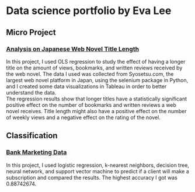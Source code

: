 # Data science portfolio by Eva Lee

## Micro Project
### [Analysis on Japanese Web Novel Title Length](https://github.com/fangevalee/Portfolio/blob/a8bb51eb7ec1d979172d708330197dfca198c507/WebNovel/WebNovelAnalysis.md)
In this project, I used OLS regression to study the effect of having a longer title on the amount of views, bookmarks, and written reviews received by the web novel. The data I used was collected from Syosetsu.com, the largest web novel platform in Japan, using the selenium package in Python, and I created some data visualizations in Tableau in order to better understand the data.<br>
The regression results show that longer titles have a statistically significant positive effect on the number of bookmarks and written reviews a web novel receives. Title length might also have a positive effect on the number of weekly views and a negative effect on the rating of the novel.


## Classification
### [Bank Marketing Data](https://github.com/fangevalee/Portfolio/blob/main/notebook/Bank%20Marketing.ipynb) 
In this project, I used logistic regression, k-nearest neighbors, decision tree, neural network, and support vector machine to predict if a client will make a subscription and compared the results. The highest accuracy I got was 0.88742674.

